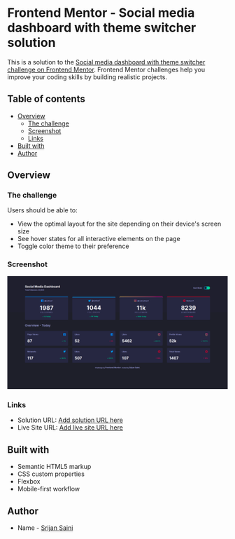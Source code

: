# Frontend Mentor - Social media dashboard with theme switcher solution

This is a solution to the [Social media dashboard with theme switcher challenge on Frontend Mentor](https://www.frontendmentor.io/challenges/social-media-dashboard-with-theme-switcher-6oY8ozp_H). Frontend Mentor challenges help you improve your coding skills by building realistic projects. 

## Table of contents

- [Overview](#overview)
  - [The challenge](#the-challenge)
  - [Screenshot](#screenshot)
  - [Links](#links)
- [Built with](#built-with)
- [Author](#author)

## Overview

### The challenge

Users should be able to:

- View the optimal layout for the site depending on their device's screen size
- See hover states for all interactive elements on the page
- Toggle color theme to their preference

### Screenshot

![](./screenshot.png)

### Links

- Solution URL: [Add solution URL here](https://github.com/Srijan945/Social-Media-Dashboard.git)
- Live Site URL: [Add live site URL here](https://your-live-site-url.com)


## Built with

- Semantic HTML5 markup
- CSS custom properties
- Flexbox
- Mobile-first workflow

## Author
- Name - [Srijan Saini](#)


